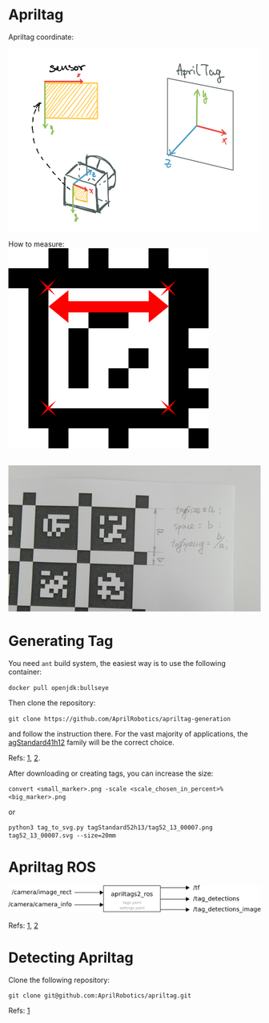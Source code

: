 # Apriltag
Apriltag coordinate:

<img src="images/apriltag_frame.png" width="547" height="366" />


<br/>

How to measure:
<img src="images/apriltag_distance_measure.png" />

<br/>
<img src="images/apriltag_size_space.png" />


# Generating Tag
You need `ant` build system, the easiest way is to use the following container:

`docker pull openjdk:bullseye`

Then clone the repository:

`git clone https://github.com/AprilRobotics/apriltag-generation`

 and follow the instruction there. For the vast majority of applications, the [agStandard41h12](https://github.com/AprilRobotics/apriltag-imgs/tree/master/tagStandard41h12) family will be the correct choice. 

Refs: [1](https://github.com/AprilRobotics/apriltag/wiki/AprilTag-User-Guide), [2](https://github.com/AprilRobotics/apriltag-imgs).


After downloading or creating tags, you can increase the size:
```
convert <small_marker>.png -scale <scale_chosen_in_percent>% <big_marker>.png
```
or

```
python3 tag_to_svg.py tagStandard52h13/tag52_13_00007.png tag52_13_00007.svg --size=20mm
```

# Apriltag ROS

<img src="images/apriltag_ros_io_diagram.png" />


Refs: [1](http://wiki.ros.org/apriltag_ros), [2](http://wiki.ros.org/apriltag_ros/Tutorials/Detection%20in%20a%20video%20stream)




# Detecting Apriltag

Clone the following repository:

```
git clone git@github.com:AprilRobotics/apriltag.git
```


Refs: [1](https://github.com/AprilRobotics/apriltag)

